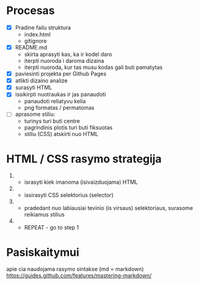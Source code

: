 # Procesas

- [x] Pradine failu struktura
    - index.html
    - gitignore
- [x] README.md
    - skirta aprasyti kas, ka ir kodel daro
    - iterpti nuoroda i daroma dizaina
    - iterpti nuoroda, kur tas musu kodas gali buti pamatytas
- [x] paviesinti projekta per Github Pages
- [x] atlikti dizaino analize
- [x] surasyti HTML
- [x] issikirpti nuotraukas ir jas panaudoti
    - panaudoti reliatyvu kelia
    - png formatas / permatomas
- [ ] aprasome stiliu:
    - turinys turi buti centre
    - pagrindinis plotis turi buti fiksuotas
    - stiliu (CSS) atskirti nuo HTML


# HTML / CSS rasymo strategija


1. - israsyti kiek imanoma (isivaizduojama) HTML
2. - issirasyti CSS selektorius (selector)
3. - pradedant nuo labiausiai tevinio (is virsaus) selektoriaus, surasome reikiamus stilius
4. - REPEAT - go to step 1






#  Pasiskaitymui

apie cia naudojama rasymo sintakse (md = markdown)
https://guides.github.com/features/mastering-markdown/

